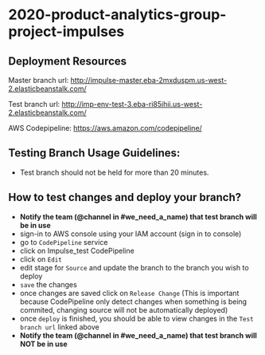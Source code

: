 # 2020-product-analytics-group-project-impulses

## Deployment Resources

Master branch url: http://impulse-master.eba-2mxduspm.us-west-2.elasticbeanstalk.com/

Test branch url: http://imp-env-test-3.eba-ri85ihii.us-west-2.elasticbeanstalk.com/ 

AWS Codepipeline: https://aws.amazon.com/codepipeline/

## Testing Branch Usage Guidelines:
* Test branch should not be held for more than 20 minutes.

## How to test changes and deploy your branch?
* __Notify the team (@channel in #we_need_a_name) that test branch will be in use__
* sign-in to AWS console using your IAM account (sign in to console)
* go to `CodePipeline` service
* click on Impulse_test CodePipeline
* click on `Edit`
* edit stage for `Source` and update the branch to the branch you wish to deploy
* `save` the changes
* once changes are saved click on `Release Change` (This is important because CodePipeline only detect changes when something is being commited, changing source will not be automatically deployed)
* once `deploy` is finished, you should be able to view changes in the `Test branch url` linked above
* __Notify the team (@channel in #we_need_a_name) that test branch will NOT be in use__ 

